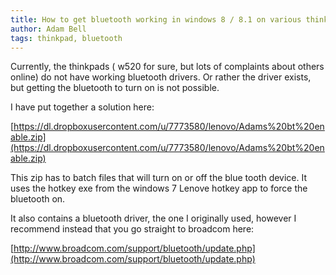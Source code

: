 ```yaml
---
title: How to get bluetooth working in windows 8 / 8.1 on various thinkpads
author: Adam Bell
tags: thinkpad, bluetooth
---
```


<!--more-->
Currently, the thinkpads ( w520 for sure, but lots of complaints about others online) do not have working bluetooth drivers. Or rather the driver exists, but getting the bluetooth to turn on is not possible.

I have put together a solution here:

[https://dl.dropboxusercontent.com/u/7773580/lenovo/Adams%20bt%20enable.zip](https://dl.dropboxusercontent.com/u/7773580/lenovo/Adams%20bt%20enable.zip)

This zip has to batch files that will turn on or off the blue tooth device. It uses the hotkey exe from the windows 7 Lenove hotkey app to force the bluetooth on.

It also contains a bluetooth driver, the one I originally used, however I recommend instead that you go straight to broadcom here:

[http://www.broadcom.com/support/bluetooth/update.php](http://www.broadcom.com/support/bluetooth/update.php)
